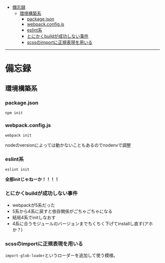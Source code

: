 - [備忘録](#備忘録)
  - [環境構築系](#環境構築系)
    - [package.json](#packagejson)
    - [webpack.config.js](#webpackconfigjs)
    - [eslint系](#eslint系)
    - [とにかくbuildが成功しない事件](#とにかくbuildが成功しない事件)
    - [scssのimportに正規表現を用いる](#scssのimportに正規表現を用いる)

---

# 備忘録

## 環境構築系

### package.json

```npm init```

### webpack.config.js

```webpack init```

nodeのversionによっては動かないこともあるのでnodenvで調整

### eslint系

```eslint init```

**全部initじゃねーか！！！！**

### とにかくbuildが成功しない事件

- webpackが5系だった
- 5系から4系に戻すと依存関係がごちゃごちゃになる
- 結局4系でinitしなおす
- 4系に合うモジュールのバージョンまでちくちく下げてinstallし直す(アホか？)

### scssのimportに正規表現を用いる

`import-glob-loader`というローダーを追加して使う模様。
